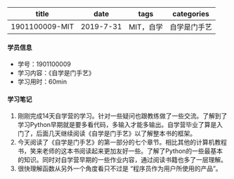 
| title | date | tags | categories |
| --- | --- | --- | --- |
| 1901100009-MIT | 2019-7-31 | MIT，自学 | 自学是门手艺 |

#### 学员信息
* 学号：1901100009
* 学习内容：《自学是门手艺》
* 学习用时：60min

#### 学习笔记
1. 刚刚完成14天自学营的学习。针对一些疑问也跟教练做了一些交流。了解到了学习Python早期就是要多看代码，多输入才能多输出。自学营毕业了算是入门了，后面几天继续阅读《自学是门手艺》以了解整本书的框架。
2. 今天阅读了《自学是门手艺》的第一部分的七个章节。相比其他的计算机教程书，笑来老师的这本书阅读起来更加友好一些。了解了Python的一些最基本的知识。同时对自学营早期的一些作业内容，通过阅读书籍也多了一层理解。
3. 很快理解函数从另外一个角度看只不过是 “程序员作为用户所使用的产品”。
